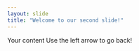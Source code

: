 ```yaml
---
layout: slide
title: "Welcome to our second slide!"
---
```

Your content
Use the left arrow to go back!
